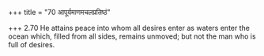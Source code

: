 +++
title = "70 आपूर्यमाणमचलप्रतिष्ठं"

+++
2.70 He attains peace into whom all desires enter as waters enter the
ocean which, filled from all sides, remains unmoved; but not the man who
is full of desires.
